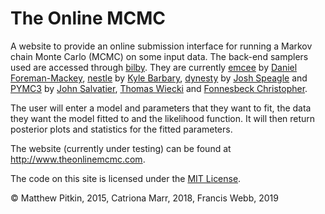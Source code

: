 # The Online MCMC #

A website to provide an online submission interface for running a Markov chain Monte Carlo (MCMC) on some input data. The back-end samplers used are accessed through [bilby](https://pypi.org/project/bilby/). They are currently [emcee](http://dfm.io/emcee/current/) by [Daniel Foreman-Mackey](http://dan.iel.fm/), [nestle](http://kylebarbary.com/nestle/) by [Kyle Barbary](https://bids.berkeley.edu/people/kyle-barbary), [dynesty](esty.readthedocs.io/en/latest/dynamic.html) by [Josh Speagle](https://joshspeagle.github.io/) and [PYMC3](https://docs.pymc.io/) by [John Salvatier](http://johnsalvatier.org/), [Thomas Wiecki](https://twiecki.io/) and [Fonnesbeck Christopher](https://github.com/fonnesbeck).

The user will enter a model and parameters that they want to fit, the data they want the model fitted to and the likelihood function. It will then return posterior plots and statistics for the fitted parameters.

The website (currently under testing) can be found at http://www.theonlinemcmc.com.

The code on this site is licensed under the [MIT License](http://opensource.org/licenses/MIT).

&copy; Matthew Pitkin, 2015, Catriona Marr, 2018, Francis Webb, 2019
